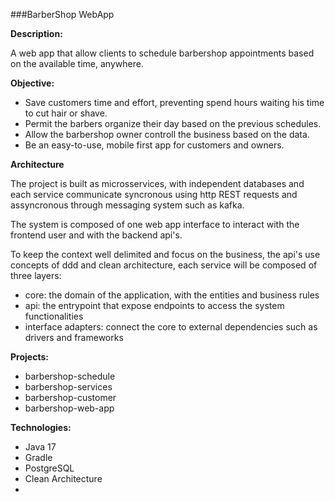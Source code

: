 ###BarberShop WebApp

**Description:** 

A web app that allow clients to schedule barbershop appointments based on the 
available time, anywhere.

**Objective:**
- Save customers time and effort, preventing spend hours waiting his time to cut hair or shave.
- Permit the barbers organize their day based on the previous schedules.
- Allow the barbershop owner controll the business based on the data.
- Be an easy-to-use, mobile first app for customers and owners.

**Architecture**

The project is built as microsservices, with independent databases and each service 
communicate syncronous using http REST requests and assyncronous through messaging 
system such as kafka. 

The system is composed of one web app interface to interact with the frontend user and 
with the backend api's.

To keep the context well delimited and focus on the business, the api's use concepts of ddd and
clean architecture, each service will be composed of three layers: 
- core: the domain of the application, with the entities and business rules
- api: the entrypoint that expose endpoints to access the system functionalities
- interface adapters: connect the core to external dependencies such as drivers and frameworks

**Projects:**
- barbershop-schedule
- barbershop-services
- barbershop-customer
- barbershop-web-app

**Technologies:**
- Java 17
- Gradle
- PostgreSQL
- Clean Architecture
- 

